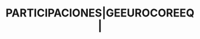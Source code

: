 ---
layout: asset
title: PARTICIPACIONES|GEEUROCOREEQ|                               
isin: LU0234682044
---